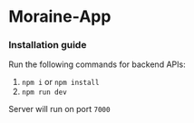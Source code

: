# Moraine-App

### Installation guide
Run the following commands for backend APIs:
1. `npm i` or `npm install`
2. `npm run dev`

Server will run on port `7000`
